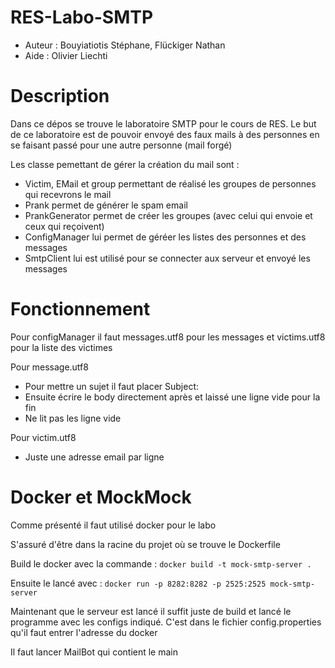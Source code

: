 # RES-Labo-SMTP

- Auteur : Bouyiatiotis Stéphane, Flückiger Nathan
- Aide   : Olivier Liechti

# Description
Dans ce dépos se trouve le laboratoire SMTP pour le cours de RES. 
Le but de ce laboratoire est de pouvoir envoyé des faux mails à des personnes en se faisant passé pour une autre personne (mail forgé)

Les classe pemettant de gérer la création du mail sont :
  - Victim, EMail et group permettant de réalisé les groupes de personnes qui recevrons le mail
  - Prank permet de générer le spam email
  - PrankGenerator permet de créer les groupes (avec celui qui envoie et ceux qui reçoivent) 
  - ConfigManager lui permet de géréer les listes des personnes et des messages
  - SmtpClient lui est utilisé pour se connecter aux serveur et envoyé les messages



# Fonctionnement
Pour configManager il faut messages.utf8 pour les messages et victims.utf8 pour la liste des victimes

Pour message.utf8
  - Pour mettre un sujet il faut placer Subject: <le sujet> 
  - Ensuite écrire le body directement après et laissé une ligne vide pour la fin  
  - Ne lit pas les ligne vide
  
Pour victim.utf8
  - Juste une adresse email par ligne
  
# Docker et MockMock

Comme présenté il faut utilisé docker pour le labo

S'assuré d'être dans la racine du projet où se trouve le Dockerfile

Build le docker avec la commande : ```docker build -t mock-smtp-server . ```

Ensuite le lancé avec : ```docker run -p 8282:8282 -p 2525:2525 mock-smtp-server ```

Maintenant que le serveur est lancé il suffit juste de build et lancé le programme avec les configs indiqué.
C'est dans le fichier config.properties qu'il faut entrer l'adresse du docker

Il faut lancer MailBot qui contient le main
